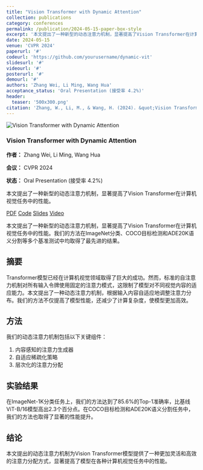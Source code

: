 ```yaml
---
title: "Vision Transformer with Dynamic Attention"
collection: publications
category: conferences
permalink: /publication/2024-05-15-paper-box-style
excerpt: '本文提出了一种新型的动态注意力机制，显著提高了Vision Transformer在计算机视觉任务中的性能。'
date: 2024-05-15
venue: 'CVPR 2024'
paperurl: '#'
codeurl: 'https://github.com/yourusername/dynamic-vit'
slidesurl: '#'
videourl: '#'
posterurl: '#'
demourl: '#'
authors: 'Zhang Wei, Li Ming, Wang Hua'
acceptance_status: 'Oral Presentation (接受率 4.2%)'
header:
  teaser: '500x300.png'
citation: 'Zhang, W., Li, M., & Wang, H. (2024). &quot;Vision Transformer with Dynamic Attention.&quot; <i>Proceedings of the IEEE/CVF Conference on Computer Vision and Pattern Recognition (CVPR)</i>. pp. 1234-1242.'
---
```


<div class="paper-box">
  <div class="paper-box-image">
    <img src="/images/500x300.png" alt="Vision Transformer with Dynamic Attention">
  </div>
  <div class="paper-box-text">
    <h3>Vision Transformer with Dynamic Attention</h3>
    <p><strong>作者：</strong> Zhang Wei, Li Ming, Wang Hua</p>
    <p><strong>会议：</strong> CVPR 2024</p>
    <p><strong>状态：</strong> Oral Presentation (接受率 4.2%)</p>
    <p>本文提出了一种新型的动态注意力机制，显著提高了Vision Transformer在计算机视觉任务中的性能。</p>
    <p>
      <a href="#" class="btn btn--primary">PDF</a>
      <a href="https://github.com/yourusername/dynamic-vit" class="btn btn--info">Code</a>
      <a href="#" class="btn btn--warning">Slides</a>
      <a href="#" class="btn btn--danger">Video</a>
    </p>
  </div>
</div>

本文提出了一种新型的动态注意力机制，显著提高了Vision Transformer在计算机视觉任务中的性能。我们的方法在ImageNet分类、COCO目标检测和ADE20K语义分割等多个基准测试中均取得了最先进的结果。

## 摘要

Transformer模型已经在计算机视觉领域取得了巨大的成功。然而，标准的自注意力机制对所有输入令牌使用固定的注意力模式，这限制了模型对不同视觉内容的适应能力。本文提出了一种动态注意力机制，根据输入内容自适应地调整注意力分布。我们的方法不仅提高了模型性能，还减少了计算复杂度，使模型更加高效。

## 方法

我们的动态注意力机制包括以下关键组件：
1. 内容感知的注意力生成器
2. 自适应稀疏化策略
3. 层次化的注意力分配

## 实验结果

在ImageNet-1K分类任务上，我们的方法达到了85.6%的Top-1准确率，比基线ViT-B/16模型高出2.3个百分点。在COCO目标检测和ADE20K语义分割任务中，我们的方法也取得了显著的性能提升。

## 结论

本文提出的动态注意力机制为Vision Transformer模型提供了一种更加灵活和高效的注意力分配方式，显著提高了模型在各种计算机视觉任务中的性能。 